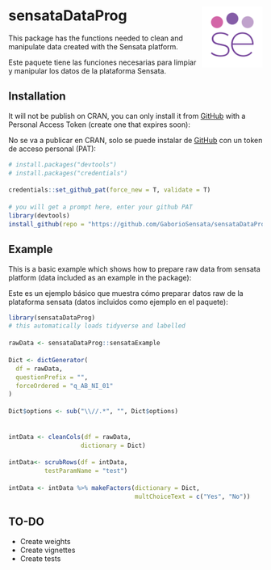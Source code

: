 
<!-- README.md is generated from README.Rmd. Please edit that file -->

# sensataDataProg <img src="man/figures/sensata-small-logo-512x512.png" align="right" width="120" />

<!-- badges: start -->
<!-- badges: end -->

This package has the functions needed to clean and manipulate data
created with the Sensata platform.

Este paquete tiene las funciones necesarias para limpiar y manipular los
datos de la plataforma Sensata.

## Installation

It will not be publish on CRAN, you can only install it from
[GitHub](https://github.com/) with a Personal Access Token (create one
that expires soon):

No se va a publicar en CRAN, solo se puede instalar de
[GitHub](https://github.com/) con un token de acceso personal (PAT):

``` r
# install.packages("devtools")
# install.packages("credentials")

credentials::set_github_pat(force_new = T, validate = T)

# you will get a prompt here, enter your github PAT
library(devtools)
install_github(repo = "https://github.com/GaborioSensata/sensataDataProg", ref = "main", auth_token = github_pat())
```

## Example

This is a basic example which shows how to prepare raw data from sensata
platform (data included as an example in the package):

Este es un ejemplo básico que muestra cómo preparar datos raw de la
plataforma sensata (datos incluidos como ejemplo en el paquete):

``` r
library(sensataDataProg)
# this automatically loads tidyverse and labelled

rawData <- sensataDataProg::sensataExample

Dict <- dictGenerator(
  df = rawData,
  questionPrefix = "",
  forceOrdered = "q_AB_NI_01"
)

Dict$options <- sub("\\//.*", "", Dict$options)


intData <- cleanCols(df = rawData,
                    dictionary = Dict)

intData<- scrubRows(df = intData,
          testParamName = "test")

intData <- intData %>% makeFactors(dictionary = Dict,
                                   multChoiceText = c("Yes", "No"))
```

## TO-DO

-   Create weights
-   Create vignettes
-   Create tests

